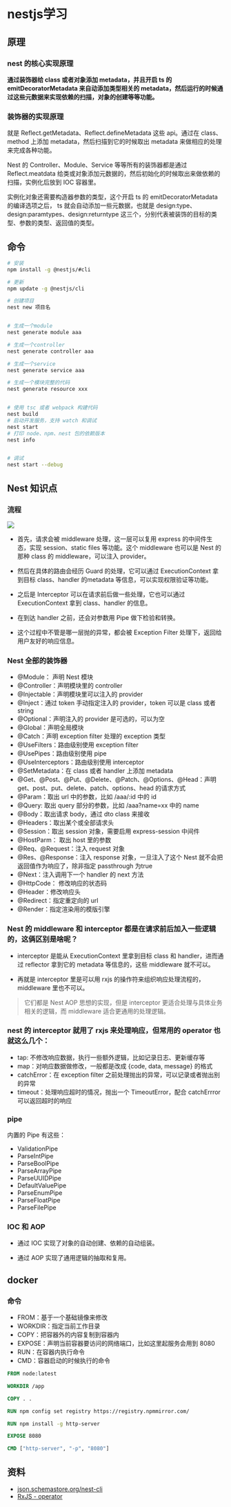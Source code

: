 # nestjs学习

## 原理

### nest 的核心实现原理

**通过装饰器给 class 或者对象添加 metadata，并且开启 ts 的 emitDecoratorMetadata 来自动添加类型相关的 metadata，然后运行的时候通过这些元数据来实现依赖的扫描，对象的创建等等功能。**

### 装饰器的实现原理

就是 Reflect.getMetadata、Reflect.defineMetadata 这些 api。通过在 class、method 上添加 metadata，然后扫描到它的时候取出 metadata 来做相应的处理来完成各种功能。

Nest 的 Controller、Module、Service 等等所有的装饰器都是通过 Reflect.meatdata 给类或对象添加元数据的，然后初始化的时候取出来做依赖的扫描，实例化后放到 IOC 容器里。

实例化对象还需要构造器参数的类型，这个开启 ts 的 emitDecoratorMetadata 的编译选项之后， ts 就会自动添加一些元数据，也就是 design:type、design:paramtypes、design:returntype 这三个，分别代表被装饰的目标的类型、参数的类型、返回值的类型。

## 命令

```bash
# 安装
npm install -g @nestjs/#cli

# 更新
npm update -g @nestjs/cli

# 创建项目
nest new 项目名


# 生成一个module
nest generate module aaa

# 生成一个controller 
nest generate controller aaa

# 生成一个service 
nest generate service aaa

# 生成一个模块完整的代码
nest generate resource xxx


# 使用 tsc 或者 webpack 构建代码
nest build
# 启动开发服务，支持 watch 和调试 
nest start 
# 打印 node、npm、nest 包的依赖版本
nest info 


# 调试
nest start --debug
```

## Nest 知识点

### 流程

![](https://p9-juejin.byteimg.com/tos-cn-i-k3u1fbpfcp/24060e0f32204907887ede38c1aa018c~tplv-k3u1fbpfcp-jj-mark:1512:0:0:0:q75.png)

- 首先，请求会被 middleware 处理，这一层可以复用 express 的中间件生态，实现 session、static files 等功能。这个 middleware 也可以是 Nest 的那种 class 的 middleware，可以注入 provider。

- 然后在具体的路由会经历 Guard 的处理，它可以通过 ExecutionContext 拿到目标 class、handler 的metadata 等信息，可以实现权限验证等功能。

- 之后是 Interceptor 可以在请求前后做一些处理，它也可以通过 ExecutionContext 拿到 class、handler 的信息。

- 在到达 handler 之前，还会对参数用 Pipe 做下检验和转换。

- 这个过程中不管是哪一层抛的异常，都会被 Exception Filter 处理下，返回给用户友好的响应信息。

### Nest 全部的装饰器

- @Module： 声明 Nest 模块
- @Controller：声明模块里的 controller
- @Injectable：声明模块里可以注入的 provider
- @Inject：通过 token 手动指定注入的 provider，token 可以是 class 或者 string
- @Optional：声明注入的 provider 是可选的，可以为空
- @Global：声明全局模块
- @Catch：声明 exception filter 处理的 exception 类型
- @UseFilters：路由级别使用 exception filter
- @UsePipes：路由级别使用 pipe
- @UseInterceptors：路由级别使用 interceptor
- @SetMetadata：在 class 或者 handler 上添加 metadata
- @Get、@Post、@Put、@Delete、@Patch、@Options、@Head：声明 get、post、put、delete、patch、options、head 的请求方式
- @Param：取出 url 中的参数，比如 /aaa/:id 中的 id
- @Query: 取出 query 部分的参数，比如 /aaa?name=xx 中的 name
- @Body：取出请求 body，通过 dto class 来接收
- @Headers：取出某个或全部请求头
- @Session：取出 session 对象，需要启用 express-session 中间件
- @HostParm： 取出 host 里的参数
- @Req、@Request：注入 request 对象
- @Res、@Response：注入 response 对象，一旦注入了这个 Nest 就不会把返回值作为响应了，除非指定 passthrough 为true
- @Next：注入调用下一个 handler 的 next 方法
- @HttpCode： 修改响应的状态码
- @Header：修改响应头
- @Redirect：指定重定向的 url
- @Render：指定渲染用的模版引擎

### Nest 的 middleware 和 interceptor 都是在请求前后加入一些逻辑的，这俩区别是啥呢？

- interceptor 是能从 ExecutionContext 里拿到目标 class 和 handler，进而通过 reflector 拿到它的 metadata 等信息的，这些 middleware 就不可以。

- 再就是 interceptor 里是可以用 rxjs 的操作符来组织响应处理流程的，middleware 里也不可以。

> 它们都是 Nest AOP 思想的实现，但是 interceptor 更适合处理与具体业务相关的逻辑，而 middleware 适合更通用的处理逻辑。

### nest 的 interceptor 就用了 rxjs 来处理响应，但常用的 operator 也就这么几个：

- tap: 不修改响应数据，执行一些额外逻辑，比如记录日志、更新缓存等
- map：对响应数据做修改，一般都是改成 {code, data, message} 的格式
- catchError：在 exception filter 之前处理抛出的异常，可以记录或者抛出别的异常
- timeout：处理响应超时的情况，抛出一个 TimeoutError，配合 catchErrror 可以返回超时的响应

### pipe

内置的 Pipe 有这些：

- ValidationPipe
- ParseIntPipe
- ParseBoolPipe
- ParseArrayPipe
- ParseUUIDPipe
- DefaultValuePipe
- ParseEnumPipe
- ParseFloatPipe
- ParseFilePipe

### IOC 和 AOP

- 通过 IOC 实现了对象的自动创建、依赖的自动组装。

- 通过 AOP 实现了通用逻辑的抽取和复用。

## docker

### 命令

- FROM：基于一个基础镜像来修改
- WORKDIR：指定当前工作目录
- COPY：把容器外的内容复制到容器内
- EXPOSE：声明当前容器要访问的网络端口，比如这里起服务会用到 8080
- RUN：在容器内执行命令
- CMD：容器启动的时候执行的命令

```dockerfile
FROM node:latest

WORKDIR /app

COPY . .

RUN npm config set registry https://registry.npmmirror.com/

RUN npm install -g http-server

EXPOSE 8080

CMD ["http-server", "-p", "8080"]
```

## 资料

- [json.schemastore.org/nest-cli](https://link.juejin.cn/?target=https%3A%2F%2Fjson.schemastore.org%2Fnest-cli "https://json.schemastore.org/nest-cli")
- [RxJS - operator](https://rxjs.dev/guide/operators#creation-operators-1)
